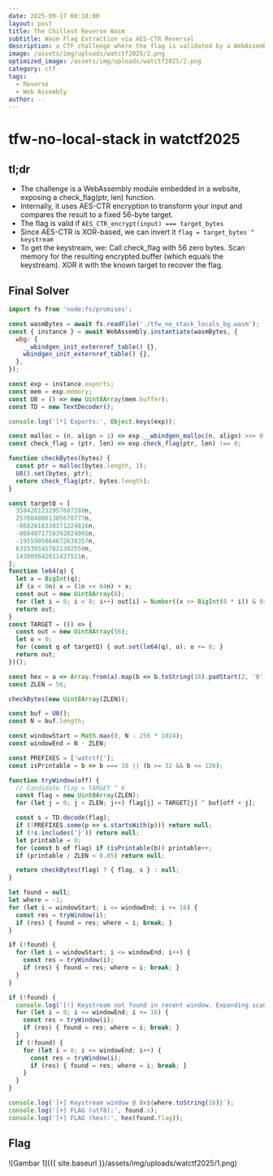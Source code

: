 ```yaml
---
date: 2025-09-17 00:18:00
layout: post
title: The Chillest Reverse Wasm
subtitle: Wasm Flag Extraction via AES-CTR Reversal
description: a CTF challenge where the flag is validated by a WebAssembly function using AES-CTR encryption. I reverse the logic, extract the keystream, and recover the flag with zero guessing.
image: /assets/img/uploads/watctf2025/2.png
optimized_image: /assets/img/uploads/watctf2025/2.png
category: ctf
tags:
  - Reverse
  - Web Assembly
author: --
---
```


# tfw-no-local-stack in watctf2025

## tl;dr

* The challenge is a WebAssembly module embedded in a website, exposing a check_flag(ptr, len) function.
* Internally, it uses AES-CTR encryption to transform your input and compares the result to a fixed 56-byte target.
* The flag is valid if `AES_CTR_encrypt(input) === target_bytes`
* Since AES-CTR is XOR-based, we can invert it `flag = target_bytes ^ keystream`
* To get the keystream, we:
    Call check_flag with 56 zero bytes.
    Scan memory for the resulting encrypted buffer (which equals the keystream).
    XOR it with the known target to recover the flag.

## Final Solver
```js
import fs from 'node:fs/promises';

const wasmBytes = await fs.readFile('./tfw_no_stack_locals_bg.wasm');
const { instance } = await WebAssembly.instantiate(wasmBytes, {
  wbg: {
    __wbindgen_init_externref_table() {},
    wbindgen_init_externref_table() {},
  },
});

const exp = instance.exports;
const mem = exp.memory;
const U8 = () => new Uint8Array(mem.buffer);
const TD = new TextDecoder();

console.log('[*] Exports:', Object.keys(exp));

const malloc = (n, align = 1) => exp.__wbindgen_malloc(n, align) >>> 0;
const check_flag = (ptr, len) => exp.check_flag(ptr, len) !== 0;

function checkBytes(bytes) {
  const ptr = malloc(bytes.length, 1);
  U8().set(bytes, ptr);
  return check_flag(ptr, bytes.length);
}

const targetQ = [
  3584201232957687288n,
  2570840801305670777n,
  -8682618338371224816n,
  -8684071750392024005n,
  -1955905064672638357n,
  6315395457821302550n,
  143009642011427521n,
];
function le64(q) {
  let x = BigInt(q);
  if (x < 0n) x = (1n << 64n) + x;
  const out = new Uint8Array(8);
  for (let i = 0; i < 8; i++) out[i] = Number((x >> BigInt(8 * i)) & 0xffn);
  return out;
}
const TARGET = (() => {
  const out = new Uint8Array(56);
  let o = 0;
  for (const q of targetQ) { out.set(le64(q), o); o += 8; }
  return out;
})();

const hex = a => Array.from(a).map(b => b.toString(16).padStart(2, '0')).join('');
const ZLEN = 56;

checkBytes(new Uint8Array(ZLEN));

const buf = U8();
const N = buf.length;

const windowStart = Math.max(0, N - 256 * 1024);
const windowEnd = N - ZLEN;

const PREFIXES = ['watctf{'];
const isPrintable = b => b === 10 || (b >= 32 && b <= 126);

function tryWindow(off) {
  // Candidate flag = TARGET ^ K
  const flag = new Uint8Array(ZLEN);
  for (let j = 0; j < ZLEN; j++) flag[j] = TARGET[j] ^ buf[off + j];

  const s = TD.decode(flag);
  if (!PREFIXES.some(p => s.startsWith(p))) return null;
  if (!s.includes('}')) return null;
  let printable = 0;
  for (const b of flag) if (isPrintable(b)) printable++;
  if (printable / ZLEN < 0.85) return null;

  return checkBytes(flag) ? { flag, s } : null;
}

let found = null;
let where = -1;
for (let i = windowStart; i <= windowEnd; i += 16) {
  const res = tryWindow(i);
  if (res) { found = res; where = i; break; }
}

if (!found) {
  for (let i = windowStart; i <= windowEnd; i++) {
    const res = tryWindow(i);
    if (res) { found = res; where = i; break; }
  }
}

if (!found) {
  console.log('[!] Keystream not found in recent window. Expanding scan…');
  for (let i = 0; i <= windowEnd; i += 16) {
    const res = tryWindow(i);
    if (res) { found = res; where = i; break; }
  }
  if (!found) {
    for (let i = 0; i <= windowEnd; i++) {
      const res = tryWindow(i);
      if (res) { found = res; where = i; break; }
    }
  }
}

console.log(`[+] Keystream window @ 0x${where.toString(16)}`);
console.log('[+] FLAG (utf8):', found.s);
console.log('[+] FLAG (hex):', hex(found.flag));
```
## Flag
![Gambar 1]({{ site.baseurl }}/assets/img/uploads/watctf2025/1.png)
